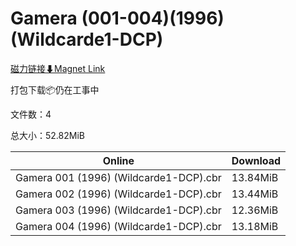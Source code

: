 # Gamera (001-004)(1996)(Wildcarde1-DCP)

[磁力链接⬇Magnet Link](magnet:?xt=urn:btih:edeea17f77ed0e93b31ced082d11b95a5ee025f4&dn=Gamera%20%28001-004%29%281996%29%28Wildcarde1-DCP%29)

打包下载📦仍在工事中

文件数：4

总大小：52.82MiB

Online | Download
--- | ---
Gamera 001 (1996) (Wildcarde1-DCP).cbr | 13.84MiB
Gamera 002 (1996) (Wildcarde1-DCP).cbr | 13.44MiB
Gamera 003 (1996) (Wildcarde1-DCP).cbr | 12.36MiB
Gamera 004 (1996) (Wildcarde1-DCP).cbr | 13.18MiB